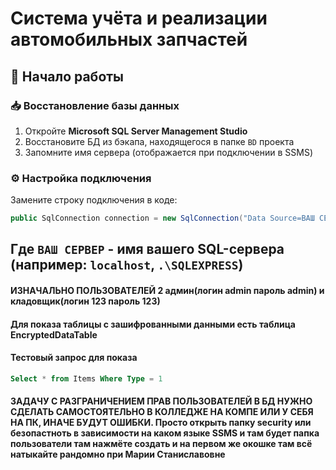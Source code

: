 # Система учёта и реализации автомобильных запчастей

## 🚀 Начало работы

### 📥 Восстановление базы данных

1. Откройте **Microsoft SQL Server Management Studio**
2. Восстановите БД из бэкапа, находящегося в папке `BD` проекта
3. Запомните имя сервера (отображается при подключении в SSMS)

### ⚙️ Настройка подключения

Замените строку подключения в коде:

```csharp
public SqlConnection connection = new SqlConnection("Data Source=ВАШ СЕРВЕР; Initial Catalog=AutoStock; Integrated Security=True");
```

## Где `ВАШ СЕРВЕР` - имя вашего SQL-сервера (например: `localhost`, `.\SQLEXPRESS`)

#### ИЗНАЧАЛЬНО ПОЛЬЗОВАТЕЛЕЙ 2 админ(логин admin пароль admin) и кладовщик(логин 123 пароль 123)

#### Для показа таблицы с зашифрованными данными есть таблица EncryptedDataTable

#### Тестовый запрос для показа

```sql
Select * from Items Where Type = 1
```

#### ЗАДАЧУ С РАЗГРАНИЧЕНИЕМ ПРАВ ПОЛЬЗОВАТЕЛЕЙ В БД НУЖНО СДЕЛАТЬ САМОСТОЯТЕЛЬНО В КОЛЛЕДЖЕ НА КОМПЕ ИЛИ У СЕБЯ НА ПК, ИНАЧЕ БУДУТ ОШИБКИ. Просто открыть папку security или безопастноть в зависимости на каком языке SSMS и там будет папка пользователи там нажмёте создать и на первом же окошке там всё натыкайте рандомно при Марии Станиславовне
